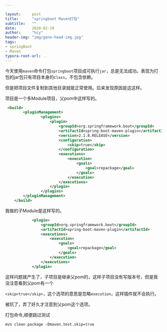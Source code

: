 ```yaml
---

layout:     post
title:      "springboot Maven打包"
subtitle:   ""
date:       2020-02-19
author:     "hcy"
header-img: "img/gene-head-img.jpg"
tags:
- springBoot
- Maven
typora-root-url: ..
---
```






今天使用`maven`命令打包`springboot`项目成可执行`jar`，总是无法成功。表现为打包的jar包只有项目本身的`Class`，不包含依赖。

但是把项目文件复制到其他目录就能正常使用。后来发现原因是这这样。

项目是一个多Module项目，父pom中这样写的。



```xml
 <build>
        <pluginManagement>
                <plugins>
                    <plugin>
                        <groupId>org.springframework.boot</groupId>
                        <artifactId>spring-boot-maven-plugin</artifactId>
                        <version>2.1.8.RELEASE</version>
                        <configuration>
                            <skip>true</skip>
                        </configuration>
                        <executions>
                            <execution>
                                <goals>
                                    <goal>repackage</goal>
                                </goals>
                            </execution>
                        </executions>
                    </plugin>
                </plugins>
        </pluginManagement>
    </build>
```



我做的子Module是这样写的。

```xml
            <plugin>
                <groupId>org.springframework.boot</groupId>
                <artifactId>spring-boot-maven-plugin</artifactId>
                <executions>
                    <execution>
                        <goals>
                            <goal>repackage</goal>
                        </goals>
                    </execution>
                </executions>
            </plugin>
```



这样问题就产生了，子项目是继承父pom的，这样子项目没有写版本号，但是我没注意看到父pom有一个

`<skip>true</skip>`，这个选项的意思是忽略`execution`，这样插件就不会执行。

被坑了，弄了好久才注意到父pom这个选项。



打包命令,顺便跳过测试

```
mvn clean package -Dmaven.test.skip=true
```


